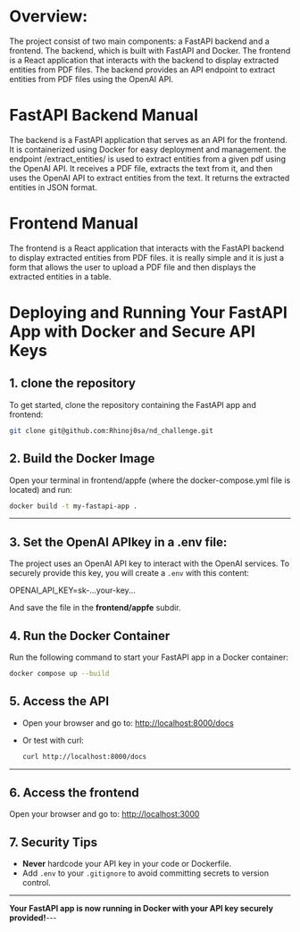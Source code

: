 # Overview:
The project consist of two main components: a FastAPI backend and a frontend. The backend, which is built with FastAPI and Docker.
The frontend is a React application that interacts with the backend to display extracted entities from PDF files. The backend provides an API endpoint to extract entities from PDF files using the OpenAI API.

# FastAPI Backend Manual
The backend is a FastAPI application that serves as an API for the frontend. 
It is containerized using Docker for easy deployment and management.
the endpoint /extract_entities/ is used to extract entities from a given pdf using the OpenAI API.
It receives a PDF file, extracts the text from it, and then uses the OpenAI API to extract entities from the text.
It returns the extracted entities in JSON format.

# Frontend Manual
The frontend is a React application that interacts with the FastAPI backend to display extracted entities from PDF files.
it is really simple and it is just a form that allows the user to upload a PDF file and then displays the extracted entities in a table.
# Deploying and Running Your FastAPI App with Docker and Secure API Keys

## 1. clone the repository
To get started, clone the repository containing the FastAPI app and frontend:

```sh
git clone git@github.com:Rhinoj0sa/nd_challenge.git
```

## 2. Build the Docker Image

Open your terminal in  frontend/appfe (where the docker-compose.yml file is located) and run:

```sh
docker build -t my-fastapi-app .
```

---

## 3. Set the OpenAI APIkey in a .env file:
The project uses an OpenAI API key to interact with the OpenAI services. To securely provide this key, you will create a `.env`  with this content:

OPENAI_API_KEY=sk-...your-key...

And save the file in the **frontend/appfe** subdir.

## 4. Run the Docker Container
Run the following command to start your FastAPI app in a Docker container:

```sh
docker compose up --build
```
## 5. Access the API

- Open your browser and go to: [http://localhost:8000/docs](http://localhost:8000/docs)
- Or test with curl:

    ```sh
    curl http://localhost:8000/docs
    ```

---

## 6. Access the frontend
Open your browser and go to: [http://localhost:3000](http://localhost:3000)

## 7. Security Tips

- **Never** hardcode your API key in your code or Dockerfile.
- Add `.env` to your `.gitignore` to avoid committing secrets to version control.

---

**Your FastAPI app is now running in Docker with your API key securely provided!**---

